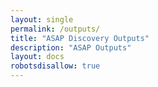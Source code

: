 ```yaml
---
layout: single
permalink: /outputs/
title: "ASAP Discovery Outputs"
description: "ASAP Outputs"
layout: docs
robotsdisallow: true
---
```

